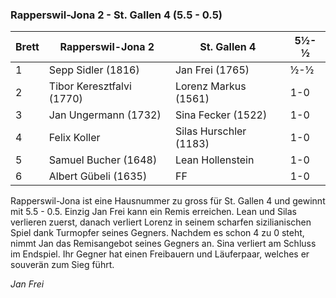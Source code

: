 ### Rapperswil-Jona 2 - St. Gallen 4 (5.5 - 0.5)

| Brett | Rapperswil-Jona 2         | St. Gallen 4           | 5½-½ |
|-------|---------------------------|------------------------|------|
| 1     | Sepp Sidler (1816)        | Jan Frei (1765)        | ½-½  |
| 2     | Tibor Keresztfalvi (1770) | Lorenz Markus (1561)   | 1-0  |
| 3     | Jan Ungermann (1732)      | Sina Fecker (1522)     | 1-0  |
| 4     | Felix Koller              | Silas Hurschler (1183) | 1-0  |
| 5     | Samuel Bucher (1648)      | Lean Hollenstein       | 1-0  |
| 6     | Albert Gübeli (1635)      | FF                     | 1-0  |

Rapperswil-Jona ist eine Hausnummer zu gross für St. Gallen 4 und gewinnt mit 5.5 - 0.5. Einzig Jan Frei kann ein Remis
erreichen. Lean und Silas verlieren zuerst, danach verliert Lorenz in seinem scharfen sizilianischen Spiel dank
Turmopfer seines Gegners. Nachdem es schon 4 zu 0 steht, nimmt Jan das Remisangebot seines Gegners an. Sina verliert am
Schluss im Endspiel. Ihr Gegner hat einen Freibauern und Läuferpaar, welches er souverän zum Sieg führt.

_Jan Frei_
